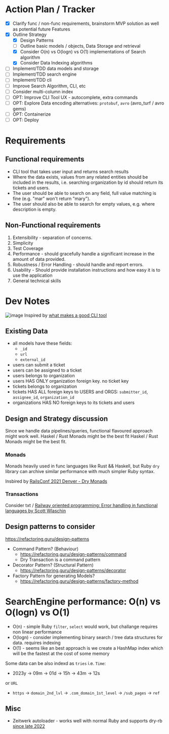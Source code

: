 # Action Plan / Tracker

- [x] Clarify func / non-func requirements, brainstorm MVP solution as well as potential future Features
- [x] Outline Strategy
    - [x] Design Patterns
    - [ ] Outline basic models / objects, Data Storage and retrieval
    - [x] Consider O(n) vs O(logn) vs O(1) implementations of Search algorithm
    - [x] Consider Data Indexing algorithms
- [ ] Implement/TDD data models and storage
- [ ] Implement/TDD search engine
- [ ] Implement/TDD cli
- [ ] Improve Search Algorithm, CLI, etc
- [ ] Consider multi-column index
- [ ] OPT: Improve CLI Tool UX - autocomplete, extra commands
- [ ] OPT: Explore Data encoding alternatives: `protobuf`, `avro` (avro_turf / avro gems)
- [ ] OPT: Containerize
- [ ] OPT: Deploy

# Requirements

## Functional requirements

- CLI tool that takes user input and returns search results
- Where the data exists, values from any related entities should be included in the results,
i.e. searching organization by id should return its tickets and users.
- The user should be able to search on any field, full value matching is fine (e.g. "mar" won't return "mary").
- The user should also be able to search for empty values, e.g. where description is empty.

## Non-Functional requirements

1. Extensibility - separation of concerns.
2. Simplicity
3. Test Coverage
4. Performance - should gracefully handle a significant increase in the amount of data
provided.
5. Robustness / Error Handling - should handle and report errors.
6. Usability - Should provide installation instructions and how easy it is to use the
application
7. General technical skills

# Dev Notes

![image](https://github.com/friendlyantz/zendesk-challenge/assets/70934030/5153b245-210c-4829-a5ee-57d04bbbe4f8)
Inspired by [what makes a good CLI tool](https://friendlyantz.me/learning/2023-08-25-what-makes-a-good-cli-tool/)

## Existing Data

- all models have these fields:
    - `_id`
    - `url`
    - `external_id`
- users can submit a ticket 
- users can be assigned to a ticket
- users belongs to organization
- users HAS ONLY organization foreign key. no ticket key
- tickets belongs to organization
- tickets HAS ALL foreign keys to USERS and ORGS: `submitter_id`, `assignee_id`, `organization_id`
- organizations HAS NO foreign keys to its tickets and users

## Design and Strategy discussion

Since we handle data pipelines/queries, functional flavoured approach might work well. Haskel / Rust Monads might be the best fit Haskel / Rust Monads might be the best fit.

### Monads

Monads heavily used in func languages like Rust && Haskell, but Ruby `dry` library can archive similar performance with much simpler Ruby syntax.

Insbired by [RailsConf 2021 Denver - Dry Monads](https://www.youtube.com/watch?app=desktop&v=YXiqzHMmv_o)

### Transactions

Consider txt / [Railway oriented programming: Error handling in functional languages by Scott Wlaschin](https://vimeo.com/113707214)


## Design patterns to consider

https://refactoring.guru/design-patterns

- Command Pattern? (Behaviour)
    - https://refactoring.guru/design-patterns/command
    - Dry Transaction is a command pattern
- Decorator Pattern? (Structural Pattern)
    - https://refactoring.guru/design-patterns/decorator
- Factory Pattern for generating Models?
    - https://refactoring.guru/design-patterns/factory-method

# SearchEngine performance: O(n) vs O(logn) vs O(1)

- O(n) - simple Ruby `filter`, `select` would work, but challange requires non linear performance
- O(logn) - consider implementing binary search / tree data structures for data. requires indexing
- O(1) - seems like an best approach is we create a HashMap index which will be the fastest at the cost of some memory

Some data can be also indexd as `tries`
i.e. `Time`:
- 2023y -> 09m -> 01d -> 15h -> 43m -> 12s

or `URL`
- `https` -> `domain_2nd_lvl` -> `.com_domain_1st_level` -> `/sub_pages` -> `ref`

## Misc

- Zeitwerk autoloader - works well with normal Ruby and supports dry-rb [since late 2022](https://dry-rb.org/news/2022/10/17/dry-rb-adopts-zeitwerk-for-code-loading/)

